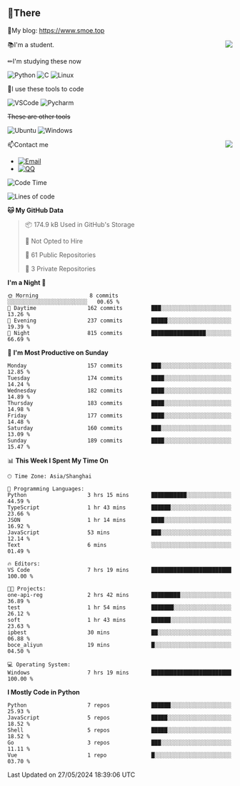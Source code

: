 
## 👏There

📰My blog: https://www.smoe.top

<img align="right" src="https://github-readme-stats.vercel.app/api/top-langs/?username=AkashiCoin"/>


📚I'm a student.

✏I'm studying these now

![Python](https://img.shields.io/badge/-Python-blue?style=flat-square&logo=Python&logoColor=fff)
![C](https://img.shields.io/badge/-C-585858?style=flat-square&logo=C&logoColor=fff)
![Linux](https://img.shields.io/badge/-Linux-black?style=flat-square&logo=Linux&logoColor=fff)

🔨I use these tools to code

![VSCode](https://img.shields.io/badge/-VSCode-blue?style=flat-square&logo=visualstudiocode&logoColor=fff)
![Pycharm](https://img.shields.io/badge/-Pycharm-green?style=flat-square&logo=pycharm&logoColor=fff)

 ~~These are other tools~~

![Ubuntu](https://img.shields.io/badge/-Ubuntu-orange?style=flat-square&logo=Ubuntu&logoColor=fff)
![Windows](https://img.shields.io/badge/-Windows-blue?style=flat-square&logo=Windows&logoColor=fff)

<img align="right" src="https://github-readme-stats.vercel.app/api?username=AkashiCoin" />


📫Contact me

* [![Email](https://img.shields.io/badge/Email-l1040186796@gmail.com-1?style=social&logoColor=fff)](mailto:l1040186796@gmail.com)
* [![QQ](https://img.shields.io/badge/QQ-1040186796-1?style=social&logoColor=fff)](tencent://AddContact/?fromId=45&fromSubId=1&subcmd=all&uin=1040186796&website=www.oicqzone.com)

<!--START_SECTION:waka-->
![Code Time](http://img.shields.io/badge/Code%20Time-1%2C194%20hrs%2016%20mins-blue)

![Lines of code](https://img.shields.io/badge/From%20Hello%20World%20I%27ve%20Written-269.0%20thousand%20lines%20of%20code-blue)

**🐱 My GitHub Data** 

> 📦 174.9 kB Used in GitHub's Storage 
 > 
> 🚫 Not Opted to Hire
 > 
> 📜 61 Public Repositories 
 > 
> 🔑 3 Private Repositories 
 > 
**I'm a Night 🦉** 

```text
🌞 Morning                8 commits           ░░░░░░░░░░░░░░░░░░░░░░░░░   00.65 % 
🌆 Daytime                162 commits         ███░░░░░░░░░░░░░░░░░░░░░░   13.26 % 
🌃 Evening                237 commits         █████░░░░░░░░░░░░░░░░░░░░   19.39 % 
🌙 Night                  815 commits         █████████████████░░░░░░░░   66.69 % 
```
📅 **I'm Most Productive on Sunday** 

```text
Monday                   157 commits         ███░░░░░░░░░░░░░░░░░░░░░░   12.85 % 
Tuesday                  174 commits         ████░░░░░░░░░░░░░░░░░░░░░   14.24 % 
Wednesday                182 commits         ████░░░░░░░░░░░░░░░░░░░░░   14.89 % 
Thursday                 183 commits         ████░░░░░░░░░░░░░░░░░░░░░   14.98 % 
Friday                   177 commits         ████░░░░░░░░░░░░░░░░░░░░░   14.48 % 
Saturday                 160 commits         ███░░░░░░░░░░░░░░░░░░░░░░   13.09 % 
Sunday                   189 commits         ████░░░░░░░░░░░░░░░░░░░░░   15.47 % 
```


📊 **This Week I Spent My Time On** 

```text
🕑︎ Time Zone: Asia/Shanghai

💬 Programming Languages: 
Python                   3 hrs 15 mins       ███████████░░░░░░░░░░░░░░   44.59 % 
TypeScript               1 hr 43 mins        ██████░░░░░░░░░░░░░░░░░░░   23.66 % 
JSON                     1 hr 14 mins        ████░░░░░░░░░░░░░░░░░░░░░   16.92 % 
JavaScript               53 mins             ███░░░░░░░░░░░░░░░░░░░░░░   12.14 % 
Text                     6 mins              ░░░░░░░░░░░░░░░░░░░░░░░░░   01.49 % 

🔥 Editors: 
VS Code                  7 hrs 19 mins       █████████████████████████   100.00 % 

🐱‍💻 Projects: 
one-api-reg              2 hrs 42 mins       █████████░░░░░░░░░░░░░░░░   36.89 % 
test                     1 hr 54 mins        ███████░░░░░░░░░░░░░░░░░░   26.12 % 
soft                     1 hr 43 mins        ██████░░░░░░░░░░░░░░░░░░░   23.63 % 
ipbest                   30 mins             ██░░░░░░░░░░░░░░░░░░░░░░░   06.88 % 
boce_aliyun              19 mins             █░░░░░░░░░░░░░░░░░░░░░░░░   04.50 % 

💻 Operating System: 
Windows                  7 hrs 19 mins       █████████████████████████   100.00 % 
```

**I Mostly Code in Python** 

```text
Python                   7 repos             ██████░░░░░░░░░░░░░░░░░░░   25.93 % 
JavaScript               5 repos             █████░░░░░░░░░░░░░░░░░░░░   18.52 % 
Shell                    5 repos             █████░░░░░░░░░░░░░░░░░░░░   18.52 % 
Go                       3 repos             ███░░░░░░░░░░░░░░░░░░░░░░   11.11 % 
Vue                      1 repo              █░░░░░░░░░░░░░░░░░░░░░░░░   03.70 % 
```




 Last Updated on 27/05/2024 18:39:06 UTC
<!--END_SECTION:waka-->
